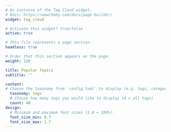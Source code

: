 ```yaml
---
# An instance of the Tag Cloud widget.
# Docs: https://wowchemy.com/docs/page-builder/
widget: tag_cloud

# Activate this widget? true/false
active: true

# This file represents a page section.
headless: true

# Order that this section appears on the page.
weight: 120

title: Popular Topics
subtitle: ''

content:
# Choose the taxonomy from `config.toml` to display (e.g. tags, categories)
  taxonomy: tags
  # Choose how many tags you would like to display (0 = all tags)
  count: 40
design:
  # Minimum and maximum font sizes (1.0 = 100%).
  font_size_min: 0.7
  font_size_max: 1.7
---
```

